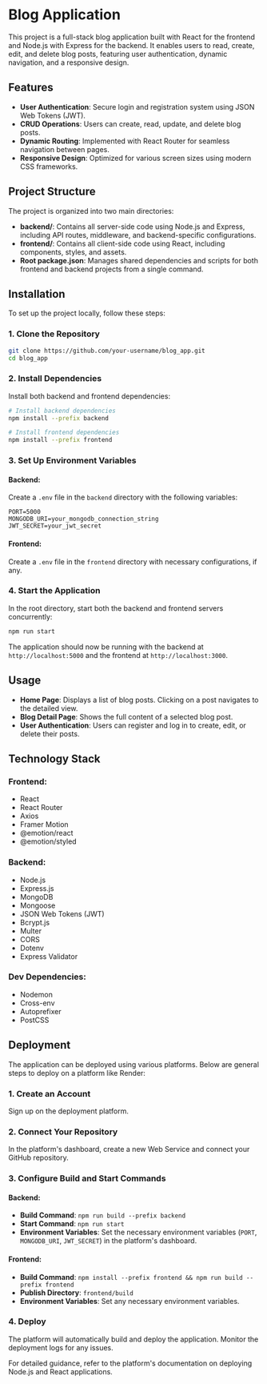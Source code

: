 # Blog Application

This project is a full-stack blog application built with React for the frontend and Node.js with Express for the backend. It enables users to read, create, edit, and delete blog posts, featuring user authentication, dynamic navigation, and a responsive design.

## Features

- **User Authentication**: Secure login and registration system using JSON Web Tokens (JWT).
- **CRUD Operations**: Users can create, read, update, and delete blog posts.
- **Dynamic Routing**: Implemented with React Router for seamless navigation between pages.
- **Responsive Design**: Optimized for various screen sizes using modern CSS frameworks.

## Project Structure

The project is organized into two main directories:

- **backend/**: Contains all server-side code using Node.js and Express, including API routes, middleware, and backend-specific configurations.
- **frontend/**: Contains all client-side code using React, including components, styles, and assets.
- **Root package.json**: Manages shared dependencies and scripts for both frontend and backend projects from a single command.

## Installation

To set up the project locally, follow these steps:

### 1. Clone the Repository

```bash
git clone https://github.com/your-username/blog_app.git
cd blog_app
```

### 2. Install Dependencies

Install both backend and frontend dependencies:

```bash
# Install backend dependencies
npm install --prefix backend

# Install frontend dependencies
npm install --prefix frontend
```

### 3. Set Up Environment Variables

#### Backend:
Create a `.env` file in the `backend` directory with the following variables:

```env
PORT=5000
MONGODB_URI=your_mongodb_connection_string
JWT_SECRET=your_jwt_secret
```

#### Frontend:
Create a `.env` file in the `frontend` directory with necessary configurations, if any.

### 4. Start the Application

In the root directory, start both the backend and frontend servers concurrently:

```bash
npm run start
```

The application should now be running with the backend at `http://localhost:5000` and the frontend at `http://localhost:3000`.

## Usage

- **Home Page**: Displays a list of blog posts. Clicking on a post navigates to the detailed view.
- **Blog Detail Page**: Shows the full content of a selected blog post.
- **User Authentication**: Users can register and log in to create, edit, or delete their posts.

## Technology Stack

### Frontend:
- React
- React Router
- Axios
- Framer Motion
- @emotion/react
- @emotion/styled

### Backend:
- Node.js
- Express.js
- MongoDB
- Mongoose
- JSON Web Tokens (JWT)
- Bcrypt.js
- Multer
- CORS
- Dotenv
- Express Validator

### Dev Dependencies:
- Nodemon
- Cross-env
- Autoprefixer
- PostCSS

## Deployment

The application can be deployed using various platforms. Below are general steps to deploy on a platform like Render:

### 1. Create an Account
Sign up on the deployment platform.

### 2. Connect Your Repository
In the platform's dashboard, create a new Web Service and connect your GitHub repository.

### 3. Configure Build and Start Commands

#### Backend:
- **Build Command**: `npm run build --prefix backend`
- **Start Command**: `npm run start`
- **Environment Variables**: Set the necessary environment variables (`PORT`, `MONGODB_URI`, `JWT_SECRET`) in the platform's dashboard.

#### Frontend:
- **Build Command**: `npm install --prefix frontend && npm run build --prefix frontend`
- **Publish Directory**: `frontend/build`
- **Environment Variables**: Set any necessary environment variables.

### 4. Deploy
The platform will automatically build and deploy the application. Monitor the deployment logs for any issues.

For detailed guidance, refer to the platform's documentation on deploying Node.js and React applications.
